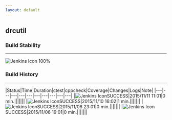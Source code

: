 ```yaml
---
layout: default
---
```

## drcutil
### Build Stability
___
![Jenkins Icon](http://jenkinshrg.github.io/images/48x48/health-80plus.png)
100%
  
### Build History
___
|Status|Time|Duration|<span class='badge'>ctest</span>|<span class='badge'>cppcheck</span>|Coverage|Changes|Logs|Note|
|---|---|---|---|---|---|---|---|---|---|
|![Jenkins Icon](http://jenkinshrg.github.io/images/24x24/blue.png)SUCCESS|2015/11/11 11:01|0 min.|||||||
|![Jenkins Icon](http://jenkinshrg.github.io/images/24x24/blue.png)SUCCESS|2015/11/10 16:02|1 min.|||||||
|![Jenkins Icon](http://jenkinshrg.github.io/images/24x24/blue.png)SUCCESS|2015/11/06 23:01|0 min.|||||||
|![Jenkins Icon](http://jenkinshrg.github.io/images/24x24/blue.png)SUCCESS|2015/11/06 19:01|0 min.|||||||
